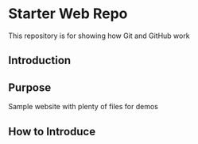 # Starter Web Repo

This repository is for showing how Git and GitHub work

## Introduction

## Purpose

Sample website with plenty of files for demos

## How to Introduce

